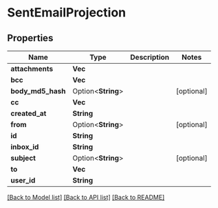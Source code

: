 # SentEmailProjection

## Properties

Name | Type | Description | Notes
------------ | ------------- | ------------- | -------------
**attachments** | **Vec<String>** |  | 
**bcc** | **Vec<String>** |  | 
**body_md5_hash** | Option<**String**> |  | [optional]
**cc** | **Vec<String>** |  | 
**created_at** | **String** |  | 
**from** | Option<**String**> |  | [optional]
**id** | **String** |  | 
**inbox_id** | **String** |  | 
**subject** | Option<**String**> |  | [optional]
**to** | **Vec<String>** |  | 
**user_id** | **String** |  | 

[[Back to Model list]](../README.md#documentation-for-models) [[Back to API list]](../README.md#documentation-for-api-endpoints) [[Back to README]](../README.md)


